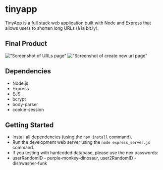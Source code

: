 # tinyapp


TinyApp is a full stack web application built with Node and Express that allows users to shorten long URLs (à la bit.ly).

## Final Product


!["Screenshot of URLs page"](https://github.com/LidiyaLU/tinyapp/blob/master/doc/tinyApp_urls.png)
!["Screenshot of create new url page"](https://github.com/LidiyaLU/tinyapp/blob/master/doc/tinyApp_createNewURL.png)

## Dependencies

- Node.js
- Express
- EJS
- bcrypt
- body-parser
- cookie-session

## Getting Started

- Install all dependencies (using the `npm install` command).
- Run the development web server using the `node express_server.js` command.
- If you testing with hardcoded database, please use the nex passwords: 
- userRandomID - purple-monkey-dinosaur, user2RandomID - dishwasher-funk
